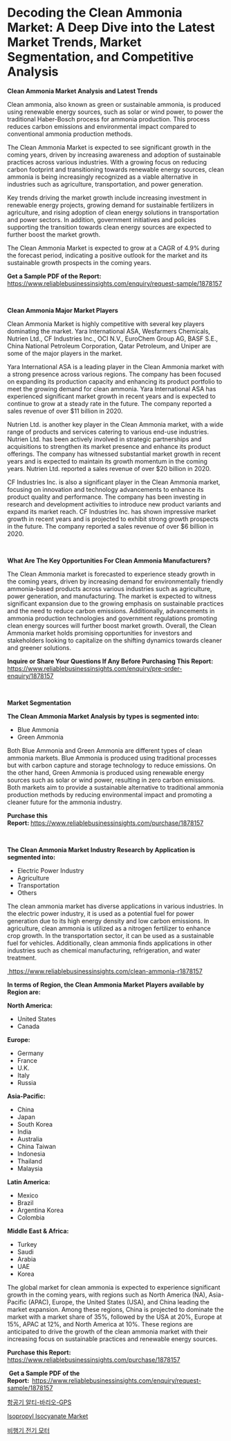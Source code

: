 <p><h1>Decoding the Clean Ammonia Market: A Deep Dive into the Latest Market Trends, Market Segmentation, and Competitive Analysis</h1></p><p><strong>Clean Ammonia Market Analysis and Latest Trends</strong></p>
<p><p>Clean ammonia, also known as green or sustainable ammonia, is produced using renewable energy sources, such as solar or wind power, to power the traditional Haber-Bosch process for ammonia production. This process reduces carbon emissions and environmental impact compared to conventional ammonia production methods.</p><p>The Clean Ammonia Market is expected to see significant growth in the coming years, driven by increasing awareness and adoption of sustainable practices across various industries. With a growing focus on reducing carbon footprint and transitioning towards renewable energy sources, clean ammonia is being increasingly recognized as a viable alternative in industries such as agriculture, transportation, and power generation.</p><p>Key trends driving the market growth include increasing investment in renewable energy projects, growing demand for sustainable fertilizers in agriculture, and rising adoption of clean energy solutions in transportation and power sectors. In addition, government initiatives and policies supporting the transition towards clean energy sources are expected to further boost the market growth.</p><p>The Clean Ammonia Market is expected to grow at a CAGR of 4.9% during the forecast period, indicating a positive outlook for the market and its sustainable growth prospects in the coming years.</p></p>
<p><strong>Get a Sample PDF of the Report:&nbsp;</strong> <a href="https://www.reliablebusinessinsights.com/enquiry/request-sample/1878157">https://www.reliablebusinessinsights.com/enquiry/request-sample/1878157</a></p>
<p>&nbsp;</p>
<p><strong>Clean Ammonia Major Market Players</strong></p>
<p><p>Clean Ammonia Market is highly competitive with several key players dominating the market. Yara International ASA, Wesfarmers Chemicals, Nutrien Ltd., CF Industries Inc., OCI N.V., EuroChem Group AG, BASF S.E., China National Petroleum Corporation, Qatar Petroleum, and Uniper are some of the major players in the market.</p><p>Yara International ASA is a leading player in the Clean Ammonia market with a strong presence across various regions. The company has been focused on expanding its production capacity and enhancing its product portfolio to meet the growing demand for clean ammonia. Yara International ASA has experienced significant market growth in recent years and is expected to continue to grow at a steady rate in the future. The company reported a sales revenue of over $11 billion in 2020.</p><p>Nutrien Ltd. is another key player in the Clean Ammonia market, with a wide range of products and services catering to various end-use industries. Nutrien Ltd. has been actively involved in strategic partnerships and acquisitions to strengthen its market presence and enhance its product offerings. The company has witnessed substantial market growth in recent years and is expected to maintain its growth momentum in the coming years. Nutrien Ltd. reported a sales revenue of over $20 billion in 2020.</p><p>CF Industries Inc. is also a significant player in the Clean Ammonia market, focusing on innovation and technology advancements to enhance its product quality and performance. The company has been investing in research and development activities to introduce new product variants and expand its market reach. CF Industries Inc. has shown impressive market growth in recent years and is projected to exhibit strong growth prospects in the future. The company reported a sales revenue of over $6 billion in 2020.</p></p>
<p>&nbsp;</p>
<p><strong>What Are The Key Opportunities For Clean Ammonia Manufacturers?</strong></p>
<p><p>The Clean Ammonia market is forecasted to experience steady growth in the coming years, driven by increasing demand for environmentally friendly ammonia-based products across various industries such as agriculture, power generation, and manufacturing. The market is expected to witness significant expansion due to the growing emphasis on sustainable practices and the need to reduce carbon emissions. Additionally, advancements in ammonia production technologies and government regulations promoting clean energy sources will further boost market growth. Overall, the Clean Ammonia market holds promising opportunities for investors and stakeholders looking to capitalize on the shifting dynamics towards cleaner and greener solutions.</p></p>
<p><strong>Inquire or Share Your Questions If Any Before Purchasing This Report:</strong> <a href="https://www.reliablebusinessinsights.com/enquiry/pre-order-enquiry/1878157">https://www.reliablebusinessinsights.com/enquiry/pre-order-enquiry/1878157</a></p>
<p>&nbsp;</p>
<p><strong>Market Segmentation</strong></p>
<p><strong>The Clean Ammonia Market Analysis by types is segmented into:</strong></p>
<p><ul><li>Blue Ammonia</li><li>Green Ammonia</li></ul></p>
<p><p>Both Blue Ammonia and Green Ammonia are different types of clean ammonia markets. Blue Ammonia is produced using traditional processes but with carbon capture and storage technology to reduce emissions. On the other hand, Green Ammonia is produced using renewable energy sources such as solar or wind power, resulting in zero carbon emissions. Both markets aim to provide a sustainable alternative to traditional ammonia production methods by reducing environmental impact and promoting a cleaner future for the ammonia industry.</p></p>
<p><strong>Purchase this Report:&nbsp;</strong><a href="https://www.reliablebusinessinsights.com/purchase/1878157">https://www.reliablebusinessinsights.com/purchase/1878157</a></p>
<p>&nbsp;</p>
<p><strong>The Clean Ammonia Market Industry Research by Application is segmented into:</strong></p>
<p><ul><li>Electric Power Industry</li><li>Agriculture</li><li>Transportation</li><li>Others</li></ul></p>
<p><p>The clean ammonia market has diverse applications in various industries. In the electric power industry, it is used as a potential fuel for power generation due to its high energy density and low carbon emissions. In agriculture, clean ammonia is utilized as a nitrogen fertilizer to enhance crop growth. In the transportation sector, it can be used as a sustainable fuel for vehicles. Additionally, clean ammonia finds applications in other industries such as chemical manufacturing, refrigeration, and water treatment.</p></p>
<p><a href="https://www.reliablebusinessinsights.com/clean-ammonia-r1878157">&nbsp;https://www.reliablebusinessinsights.com/clean-ammonia-r1878157</a></p>
<p><strong>In terms of Region, the Clean Ammonia Market Players available by Region are:</strong></p>
<p>
    <p> <strong> North America: </strong>
        <ul>
            <li>United States</li>
            <li>Canada</li>
        </ul>
        </p> 
    <p> <strong> Europe: </strong>
        <ul>
            <li>Germany</li>
            <li>France</li>
            <li>U.K.</li>
            <li>Italy</li>
            <li>Russia</li>
        </ul>
        </p> 
    <p> <strong> Asia-Pacific: </strong>
        <ul>
            <li>China</li>
            <li>Japan</li>
            <li>South Korea</li>
            <li>India</li>
            <li>Australia</li>
            <li>China Taiwan</li>
            <li>Indonesia</li>
            <li>Thailand</li>
            <li>Malaysia</li>
        </ul>
        </p> 
    <p> <strong> Latin America: </strong>
        <ul>
            <li>Mexico</li>
            <li>Brazil</li>
            <li>Argentina Korea</li>
            <li>Colombia</li>
        </ul>
        </p> 
    <p> <strong> Middle East & Africa: </strong>
        <ul>
            <li>Turkey</li>
            <li>Saudi</li>
            <li>Arabia</li>
            <li>UAE</li>
            <li>Korea</li>
        </ul>
    </p>
    </p>
<p><p>The global market for clean ammonia is expected to experience significant growth in the coming years, with regions such as North America (NA), Asia-Pacific (APAC), Europe, the United States (USA), and China leading the market expansion. Among these regions, China is projected to dominate the market with a market share of 35%, followed by the USA at 20%, Europe at 15%, APAC at 12%, and North America at 10%. These regions are anticipated to drive the growth of the clean ammonia market with their increasing focus on sustainable practices and renewable energy sources.</p></p>
<p><strong>Purchase this Report: </strong><a href="https://www.reliablebusinessinsights.com/purchase/1878157">https://www.reliablebusinessinsights.com/purchase/1878157</a></p>
<p>&nbsp;<strong>Get a Sample PDF of the Report:&nbsp;&nbsp;</strong><a href="https://www.reliablebusinessinsights.com/enquiry/request-sample/1878157">https://www.reliablebusinessinsights.com/enquiry/request-sample/1878157</a></p>
<p><strong></strong></p>
<p><p><a href="https://medium.com/@airdropjp94/%ED%95%AD%EA%B3%B5%EA%B8%B0-%EC%95%8C%ED%8B%B0-%EB%B0%94%EB%A6%AC%EC%98%A4-gps-%EC%8B%9C%EC%9E%A5-%EC%A0%84%EB%A7%9D-%EB%B0%8F-2024%EB%85%84%EB%B6%80%ED%84%B0-2031%EB%85%84%EA%B9%8C%EC%A7%80%EC%9D%98-%EC%98%88%EC%B8%A1-865bcf441afa">항공기 알티-바리오-GPS</a></p><p><a href="https://github.com/NorbertYates/Market-Research-Report-List-5/blob/main/isopropyl-isocyanate-market.md">Isopropyl Isocyanate Market</a></p><p><a href="https://medium.com/@airdropjp94/%EB%B9%84%ED%96%89%EA%B8%B0-%EC%A0%84%EB%8F%99-%EB%AA%A8%ED%84%B0-%EC%8B%9C%EC%9E%A5-2024%EB%85%84%EB%B6%80%ED%84%B0-2031%EB%85%84%EA%B9%8C%EC%A7%80%EC%9D%98-%EC%84%B8%EA%B3%84-%EC%8B%9C%EC%9E%A5-%EB%8F%99%ED%96%A5%EA%B3%BC-%ED%8C%90%EB%A7%A4-%ED%8A%B8%EB%A0%8C%EB%93%9C-fd3a0cf400fa">비행기 전기 모터</a></p></p>